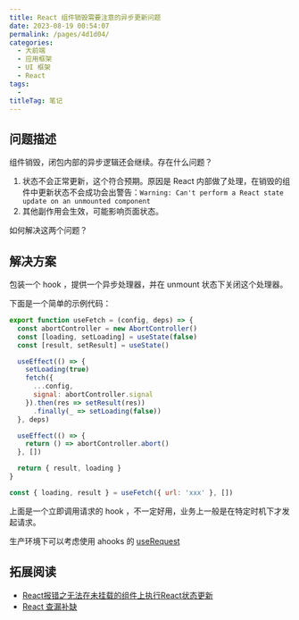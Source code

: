 ```yaml
---
title: React 组件销毁需要注意的异步更新问题
date: 2023-08-19 00:54:07
permalink: /pages/4d1d04/
categories: 
  - 大前端
  - 应用框架
  - UI 框架
  - React
tags: 
  - 
titleTag: 笔记
---
```

## 问题描述

组件销毁，闭包内部的异步逻辑还会继续。存在什么问题？

1. 状态不会正常更新，这个符合预期。原因是 React 内部做了处理，在销毁的组件中更新状态不会成功会出警告：`Warning: Can't perform a React state update on an unmounted component`
2. 其他副作用会生效，可能影响页面状态。

如何解决这两个问题？

## 解决方案

包装一个 hook ，提供一个异步处理器，并在 unmount 状态下关闭这个处理器。

下面是一个简单的示例代码：

```js
export function useFetch = (config, deps) => {
  const abortController = new AbortController()
  const [loading, setLoading] = useState(false)
  const [result, setResult] = useState()

  useEffect(() => {
    setLoading(true)
    fetch({
      ...config,
      signal: abortController.signal
    }).then(res => setResult(res))
      .finally(_ => setLoading(false))
  }, deps)

  useEffect(() => {
    return () => abortController.abort()
  }, [])

  return { result, loading }
}

const { loading, result } = useFetch({ url: 'xxx' }, [])
```

上面是一个立即调用请求的 hook ，不一定好用，业务上一般是在特定时机下才发起请求。

生产环境下可以考虑使用 ahooks 的 [useRequest](https://ahooks.js.org/zh-CN/hooks/use-request/index)

## 拓展阅读
- [React报错之无法在未挂载的组件上执行React状态更新](https://cloud.tencent.com/developer/article/2077378?from=15425)
- [React 查漏补缺](https://heptaluan.github.io/2020/10/11/React/11/)